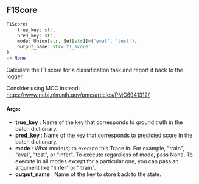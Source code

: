 ## F1Score
```python
F1Score(
	true_key: str,
	pred_key: str,
	mode: Union[str, Set[str]]=('eval', 'test'),
	output_name: str='f1_score'
)
-> None
```
Calculate the F1 score for a classification task and report it back to the logger.

Consider using MCC instead: https://www.ncbi.nlm.nih.gov/pmc/articles/PMC6941312/


#### Args:

* **true_key** :  Name of the key that corresponds to ground truth in the batch dictionary.
* **pred_key** :  Name of the key that corresponds to predicted score in the batch dictionary.
* **mode** :  What mode(s) to execute this Trace in. For example, "train", "eval", "test", or "infer". To execute        regardless of mode, pass None. To execute in all modes except for a particular one, you can pass an argument        like "!infer" or "!train".
* **output_name** :  Name of the key to store back to the state.